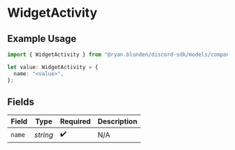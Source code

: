 # WidgetActivity

## Example Usage

```typescript
import { WidgetActivity } from "@ryan.blunden/discord-sdk/models/components";

let value: WidgetActivity = {
  name: "<value>",
};
```

## Fields

| Field              | Type               | Required           | Description        |
| ------------------ | ------------------ | ------------------ | ------------------ |
| `name`             | *string*           | :heavy_check_mark: | N/A                |